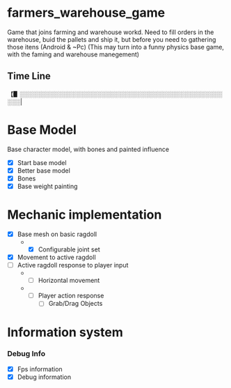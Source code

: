 # farmers_warehouse_game
Game that joins farming and warehouse workd. Need to fill orders in the warehouse, buid the pallets and ship it, but before you need to gathering those itens (Android &amp; ~Pc)
(This may turn into a funny physics base game, with the faming and warehouse manegement)
## Time Line

【▋░░░░░░░░░░░░░░░░░░░░░░░░░░░░░░░░░░░░░░░░░░░░░░░░░░|
# Base Model
Base character model, with bones and painted influence
* [x] Start base model
* [x] Better base model
* [x] Bones
* [x] Base weight painting

# Mechanic implementation
* [x] Base mesh on basic ragdoll
    - * [x] Configurable joint set
* [x] Movement to active ragdoll
* [ ] Active ragdoll response to player input
	- * [ ] Horizontal movement
	- * [ ] Player action response
		- [ ] Grab/Drag Objects

# Information system
### Debug Info
* [x] Fps information
* [x] Debug information